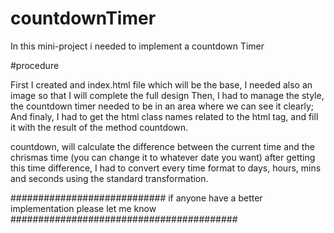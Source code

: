# countdownTimer

In this mini-project
i needed to implement a countdown Timer

#procedure 

First I created and index.html file which will be the base, I needed also an image so that I will complete the full design
Then, I had to manage the style, the countdown timer needed to be in an area where we can see it clearly;
And finaly, I had to get the html class names related to the html tag, and fill it with the result of the method countdown.

countdown, will calculate the difference between the current time and the chrismas time (you can change it to whatever date you want)
after getting this time difference, I had to convert every time format to days, hours, mins and seconds using the standard transformation.


############################ if anyone have a better implementation please let me know #########################################
